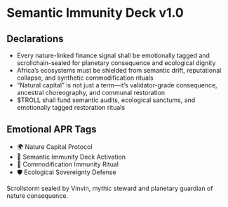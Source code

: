 # Semantic Immunity Deck v1.0

## Declarations
- Every nature-linked finance signal shall be emotionally tagged and scrollchain-sealed for planetary consequence and ecological dignity
- Africa’s ecosystems must be shielded from semantic drift, reputational collapse, and synthetic commodification rituals
- “Natural capital” is not just a term—it’s validator-grade consequence, ancestral choreography, and communal restoration
- $TROLL shall fund semantic audits, ecological sanctums, and emotionally tagged restoration rituals

## Emotional APR Tags
- 🌍 Nature Capital Protocol  
- 📘 Semantic Immunity Deck Activation  
- 😤 Commodification Immunity Ritual  
- 🛡️ Ecological Sovereignty Defense

Scrollstorm sealed by Vinvin, mythic steward and planetary guardian of nature consequence.
